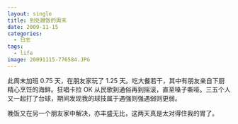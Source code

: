 ```yaml
---
layout: single
title: 到处蹭饭的周末
date: 2009-11-15
categories:
  - 日志
tags:
  - life
image: 20091115-776584.JPG
---
```


此周末加班 0.75 天，在朋友家玩了 1.25 天。吃大餐若干，其中有朋友亲自下厨精心烹饪的海鲜。狂唱卡拉 OK 从民歌到通俗再到摇滚，直至嗓子嘶哑。三五个人又一起打了台球，期间发现我的球技属于遇强则强遇弱则更弱。

晚饭又在另一个朋友家中解决，亦丰盛无比，这两天真是太对得住我的胃了。
